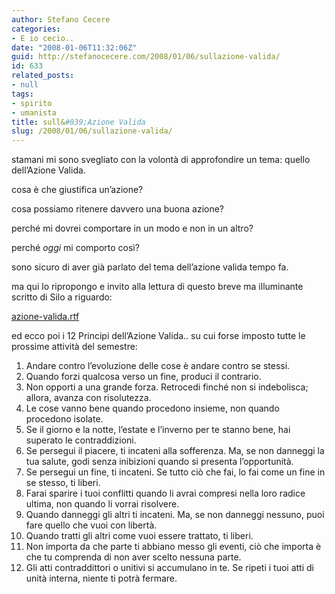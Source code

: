 ```yaml
---
author: Stefano Cecere
categories:
- E io cecio..
date: "2008-01-06T11:32:06Z"
guid: http://stefanocecere.com/2008/01/06/sullazione-valida/
id: 633
related_posts:
- null
tags:
- spirito
- umanista
title: sull&#039;Azione Valida
slug: /2008/01/06/sullazione-valida/
---
```


stamani mi sono svegliato con la volontà di approfondire un tema: quello dell&#8217;Azione Valida.

cosa è che giustifica un&#8217;azione?
  
cosa possiamo ritenere davvero una buona azione?
  
perché mi dovrei comportare in un modo e non in un altro?
  
perché _oggi_ mi comporto così?

sono sicuro di aver già parlato del tema dell&#8217;azione valida tempo fa.
  
ma qui lo ripropongo e invito alla lettura di questo breve ma illuminante scritto di Silo a riguardo:

[azione-valida.rtf](http://stefanocecere.com/wp-content/uploads/2008/01/azione-valida.rtf "azione-valida.rtf")

ed ecco poi i 12 Principi dell&#8217;Azione Valida.. su cui forse imposto tutte le prossime attività del semestre:

  1. Andare contro l’evoluzione delle cose è andare contro se stessi.
  2. Quando forzi qualcosa verso un fine, produci il contrario.
  3. Non opporti a una grande forza. Retrocedi finché non si indebolisca; allora, avanza con risolutezza.
  4. Le cose vanno bene quando procedono insieme, non quando procedono isolate.
  5. Se il giorno e la notte, l’estate e l’inverno per te stanno bene, hai superato le contraddizioni.
  6. Se persegui il piacere, ti incateni alla sofferenza. Ma, se non danneggi la tua salute, godi senza inibizioni quando si presenta l’opportunità.
  7. Se persegui un fine, ti incateni. Se tutto ciò che fai, lo fai come un fine in se stesso, ti liberi.
  8. Farai sparire i tuoi conflitti quando li avrai compresi nella loro radice ultima, non quando li vorrai risolvere.
  9. Quando danneggi gli altri ti incateni. Ma, se non danneggi nessuno, puoi fare quello che vuoi con libertà.
 10. Quando tratti gli altri come vuoi essere trattato, ti liberi.
 11. Non importa da che parte ti abbiano messo gli eventi, ciò che importa è che tu comprenda di non aver scelto nessuna parte.
 12. Gli atti contraddittori o unitivi si accumulano in te. Se ripeti i tuoi atti di unità interna, niente ti potrà fermare.